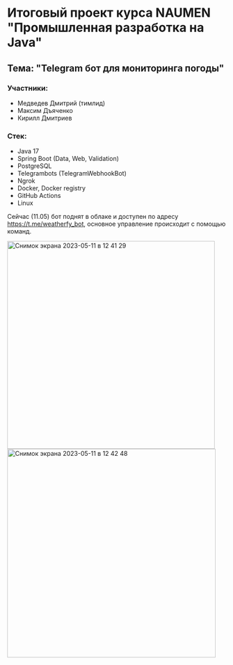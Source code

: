 # Итоговый проект курса NAUMEN "Промышленная разработка на Java"

## Тема: "Telegram бот для мониторинга погоды"

### Участники:
* Медведев Дмитрий (тимлид)
* Максим Дъяченко
* Кирилл Дмитриев

### Стек:
* Java 17
* Spring Boot (Data, Web, Validation)
* PostgreSQL
* Telegrambots (TelegramWebhookBot)
* Ngrok
* Docker, Docker registry
* GitHub Actions
* Linux

Сейчас (11.05) бот поднят в облаке и доступен по адресу https://t.me/weatherfy_bot, основное управление происходит с помощью команд.


<img width="477" alt="Снимок экрана 2023-05-11 в 12 41 29" src="https://github.com/naumen-project/weather-bot/assets/75564672/b58dda7a-63eb-452b-9444-d080e47cba09">
<img width="479" alt="Снимок экрана 2023-05-11 в 12 42 48" src="https://github.com/naumen-project/weather-bot/assets/75564672/470a920a-caac-478f-ac39-0f646459a9e8">

